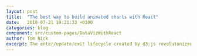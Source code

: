 ```yaml
---
layout: post
title:  "The best way to build animated charts with React"
date:   2018-07-21 19:21:33 +0100
categories: blog
component: src/custom-pages/DataVizWithReact
author: Tom Nick
excerpt: The enter/update/exit lifecycle created by d3.js revolutonized interactive visualisations on the web, but now we almost want to exclusively use React for building frontends. Reacts lifetime cycles are not suited for creating interactive visualisations that are animation heavy. By using React and mobx we build a custom and super fast lifetime mechanism that directly solves this problem.
---
```

